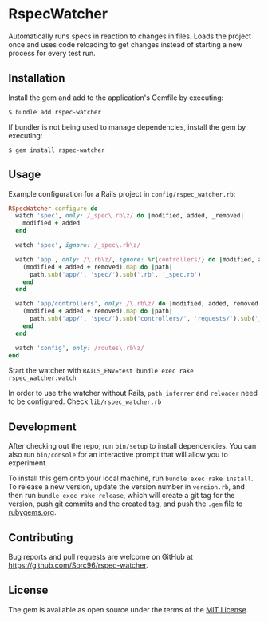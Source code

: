 # RspecWatcher

Automatically runs specs in reaction to changes in files. Loads the project once and uses code reloading to get changes instead of starting a new process for every test run.

## Installation

Install the gem and add to the application's Gemfile by executing:

    $ bundle add rspec-watcher

If bundler is not being used to manage dependencies, install the gem by executing:

    $ gem install rspec-watcher

## Usage

Example configuration for a Rails project in `config/rspec_watcher.rb`:

```ruby
RSpecWatcher.configure do
  watch 'spec', only: /_spec\.rb\z/ do |modified, added, _removed|
    modified + added
  end

  watch 'spec', ignore: /_spec\.rb\z/

  watch 'app', only: /\.rb\z/, ignore: %r{controllers/} do |modified, added, removed|
    (modified + added + removed).map do |path|
      path.sub('app/', 'spec/').sub('.rb', '_spec.rb')
    end
  end

  watch 'app/controllers', only: /\.rb\z/ do |modified, added, removed|
    (modified + added + removed).map do |path|
      path.sub('app/', 'spec/').sub('controllers/', 'requests/').sub('_controller.rb', '_spec.rb')
    end
  end

  watch 'config', only: /routes\.rb\z/
end
```

Start the watcher with `RAILS_ENV=test bundle exec rake rspec_watcher:watch`

In order to use trhe watcher without Rails, `path_inferrer` and `reloader` need to be configured. Check `lib/rspec_watcher.rb`

## Development

After checking out the repo, run `bin/setup` to install dependencies. You can also run `bin/console` for an interactive prompt that will allow you to experiment.

To install this gem onto your local machine, run `bundle exec rake install`. To release a new version, update the version number in `version.rb`, and then run `bundle exec rake release`, which will create a git tag for the version, push git commits and the created tag, and push the `.gem` file to [rubygems.org](https://rubygems.org).

## Contributing

Bug reports and pull requests are welcome on GitHub at https://github.com/Sorc96/rspec-watcher.

## License

The gem is available as open source under the terms of the [MIT License](https://opensource.org/licenses/MIT).
